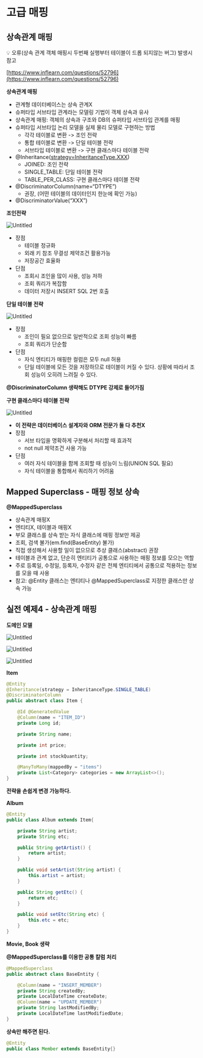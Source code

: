# 고급 매핑

## 상속관계 매핑

<aside>
💡 오류(상속 관계 객체 매핑시 두번째 실행부터 테이블이 드롭 되지않는 버그) 발생시 참고

[https://www.inflearn.com/questions/52796](https://www.inflearn.com/questions/52796)

</aside>

**상속관계 매핑**

- 관계형 데이터베이스는 상속 관계X
- 슈퍼타입 서브타입 관계라는 모델링 기법이 객체 상속과 유사
- 상속관계 매핑: 객체의 상속과 구조와 DB의 슈퍼타입 서브타입 관계를 매핑
- 슈퍼타입 서브타입 논리 모델을 실제 물리 모델로 구현하는 방법
    - 각각 테이블로 변환 -> 조인 전략
    - 통합 테이블로 변환 -> 단일 테이블 전략
    - 서브타입 테이블로 변환 -> 구현 클래스마다 테이블 전략
- @Inheritance([strategy=InheritanceType.XXX](http://strategy%3Dinheritancetype.xxx/))
    - JOINED: 조인 전략
    - SINGLE_TABLE: 단일 테이블 전략
    - TABLE_PER_CLASS: 구현 클래스마다 테이블 전략
- @DiscriminatorColumn(name=“DTYPE”)
    - 권장, (어떤 테이블의 데이터인지 한눈에 확인 가능)
- @DiscriminatorValue(“XXX”)

**조인전략**

![Untitled](https://s3-us-west-2.amazonaws.com/secure.notion-static.com/22722e6b-e8bb-4734-b58e-0df9176f4e2d/Untitled.png)

- 장점
    - 테이블 정규화
    - 외래 키 참조 무결성 제약조건 활용가능
    - 저장공간 효율화
- 단점
    - 조회시 조인을 많이 사용, 성능 저하
    - 조회 쿼리가 복잡함
    - 데이터 저장시 INSERT SQL 2번 호출

**단일 테이블 전략**

![Untitled](https://s3-us-west-2.amazonaws.com/secure.notion-static.com/f4780cd9-f0af-4979-82c2-e9eb027b186b/Untitled.png)

- 장점
    - 조인이 필요 없으므로 일반적으로 조회 성능이 빠름
    - 조회 쿼리가 단순함
- 단점
    - 자식 엔티티가 매핑한 컬럼은 모두 null 허용
    - 단일 테이블에 모든 것을 저장하므로 테이블이 커질 수 있다. 상황에 따라서 조회 성능이 오히려 느려질 수 있다.

**@DiscriminatorColumn 생략해도 DTYPE 강제로 들어가짐**

**구현 클래스마다 테이블 전략**

![Untitled](https://s3-us-west-2.amazonaws.com/secure.notion-static.com/1768460a-f5ca-45e8-888c-d579904119eb/Untitled.png)

- **이 전략은 데이터베이스 설계자와 ORM 전문가 둘 다 추천X**
- 장점
    - 서브 타입을 명확하게 구분해서 처리할 때 효과적
    - not null 제약조건 사용 가능
- 단점
    - 여러 자식 테이블을 함께 조회할 때 성능이 느림(UNION SQL 필요)
    - 자식 테이블을 통합해서 쿼리하기 어려움

## Mapped Superclass - 매핑 정보 상속

**@MappedSuperclass**

- 상속관계 매핑X
- 엔티티X, 테이블과 매핑X
- 부모 클래스를 상속 받는 자식 클래스에 매핑 정보만 제공
- 조회, 검색 불가(em.find(BaseEntity) 불가)
- 직접 생성해서 사용할 일이 없으므로 추상 클래스(abstract) 권장
- 테이블과 관계 없고, 단순히 엔티티가 공통으로 사용하는 매핑 정보를 모으는 역할
- 주로 등록일, 수정일, 등록자, 수정자 같은 전체 엔티티에서 공통으로 적용하는 정보를 모을 때 사용
- 참고: @Entity 클래스는 엔티티나 @MappedSuperclass로 지정한 클래스만 상속 가능

## 실전 예제4 - 상속관계 매핑

**도메인 모델**

![Untitled](https://s3-us-west-2.amazonaws.com/secure.notion-static.com/ed15015c-699b-4649-9273-b8e3204dfd22/Untitled.png)

![Untitled](https://s3-us-west-2.amazonaws.com/secure.notion-static.com/0158f87b-b672-4b01-8bad-20cc8f266f8e/Untitled.png)

![Untitled](https://s3-us-west-2.amazonaws.com/secure.notion-static.com/51c53459-4dc5-422e-9ef3-a892c338fa75/Untitled.png)

**Item**

```java
@Entity
@Inheritance(strategy = InheritanceType.SINGLE_TABLE)
@DiscriminatorColumn
public abstract class Item {

    @Id @GeneratedValue
    @Column(name = "ITEM_ID")
    private Long id;

    private String name;

    private int price;

    private int stockQuantity;

    @ManyToMany(mappedBy = "items")
    private List<Category> categories = new ArrayList<>();
}
```

**전략을 손쉽게 변경 가능하다.**

**Album**

```java
@Entity
public class Album extends Item{

    private String artist;
    private String etc;

    public String getArtist() {
        return artist;
    }

    public void setArtist(String artist) {
        this.artist = artist;
    }

    public String getEtc() {
        return etc;
    }

    public void setEtc(String etc) {
        this.etc = etc;
    }
}
```

**Movie, Book 생략**

**@MappedSuperclass를 이용한 공통 칼럼 처리**

```java
@MappedSuperclass
public abstract class BaseEntity {

    @Column(name = "INSERT_MEMBER")
    private String createdBy;
    private LocalDateTime createDate;
    @Column(name = "UPDATE_MEMBER")
    private String lastModifiedBy;
    private LocalDateTime lastModifiedDate;
}
```

**상속만 해주면 된다.**

```java
@Entity
public class Member extends BaseEntity{}
```
